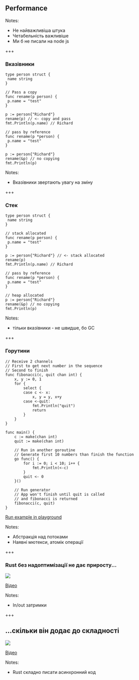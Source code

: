 ## Performance

Notes:

- Не найважливіша штука
- Четабельність важливіше
- Ми б не писали на node js

+++

### Вказівники

```golang[1-12|14-21]
type person struct {
 name string
}

// Pass a copy
func rename(p person) {
 p.name = "test"
}

p := person{"Richard"}
rename(p) // <- copy and pass
fmt.Println(p.name) // Richard

// pass by reference
func rename(p *person) {
 p.name = "test"
}

p := person{"Richard"}
rename(&p) // no copying
fmt.Println(p)
```

Notes:

- Вказівники звертають увагу на зміну

+++

### Стек

```golang[1-12|14-21]
type person struct {
 name string
}

// stack allocated
func rename(p person) {
 p.name = "test"
}

p := person{"Richard"} // <- stack allocated
rename(p)
fmt.Println(p.name) // Richard

// pass by reference
func rename(p *person) {
 p.name = "test"
}

// heap allocated
p := person{"Richard"}
rename(&p) // no copying
fmt.Println(p)
```

Notes:
- тільки вказівники - не швидше, бо GC

+++

### Горутини


```golang[1-15|17-34]
// Receive 2 channels
// First to get next number in the sequence
// Second to finish
func fibonacci(c, quit chan int) {
	x, y := 0, 1
	for {
		select {
		case c <- x:
			x, y = y, x+y
		case <-quit:
			fmt.Println("quit")
			return
		}
	}
}

func main() {
	c := make(chan int)
	quit := make(chan int)
	
	// Run in another goroutine
	// Generate first 10 numbers than finish the function
	go func() {
		for i := 0; i < 10; i++ {
			fmt.Println(<-c)
		}
		quit <- 0
	}()
	
	// Run generator
	// App won't finish until quit is called
	// and fibonacci is returned
	fibonacci(c, quit)
}
```

[Run example in playground](https://go.dev/tour/concurrency/5)

Notes:

- Абстракція над потоками
- Наявні мютекси, атомік операції

+++

### <span class="red">Rust</span> без надоптимізації не дає приросту...

<img src="/slides/05-performance/node_rust_go_comparison.png">

[Відео](https://www.youtube.com/watch?v=Z0GX2mTUtfo)

Notes:

- In/out затримки

+++

## ...скільки він додає до <span class="red">складності</span>

<img src="/slides/05-performance/rust_go_thread.jpg">

[Відео](https://www.youtube.com/watch?v=Z0GX2mTUtfo)

Notes:

- Rust складно писати асинхронний код
